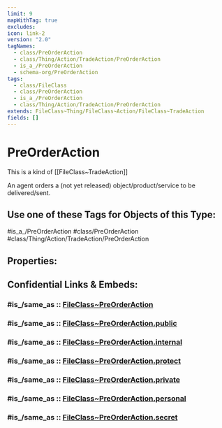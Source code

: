 ```yaml
---
limit: 9
mapWithTag: true
excludes: 
icon: link-2
version: "2.0"
tagNames:
  - class/PreOrderAction
  - class/Thing/Action/TradeAction/PreOrderAction
  - is_a_/PreOrderAction
  - schema-org/PreOrderAction
tags:
  - class/FileClass
  - class/PreOrderAction
  - is_a_/PreOrderAction
  - class/Thing/Action/TradeAction/PreOrderAction
extends: FileClass~Thing/FileClass~Action/FileClass~TradeAction
fields: []
---
```


# PreOrderAction
This is a kind of [[FileClass~TradeAction]]

An agent orders a (not yet released) object/product/service to be delivered/sent.


## Use one of these Tags for Objects of this Type:

#is_a_/PreOrderAction
#class/PreOrderAction
#class/Thing/Action/TradeAction/PreOrderAction

## Properties:


## Confidential Links & Embeds: 

### #is_/same_as :: [FileClass~PreOrderAction](/_Standards/fileClass/FileClass~Thing/FileClass~Action/FileClass~TradeAction/FileClass~PreOrderAction.md) 

### #is_/same_as :: [FileClass~PreOrderAction.public](/_public/fileClass/FileClass~Thing/FileClass~Action/FileClass~TradeAction/FileClass~PreOrderAction.public.md) 

### #is_/same_as :: [FileClass~PreOrderAction.internal](/_internal/fileClass/FileClass~Thing/FileClass~Action/FileClass~TradeAction/FileClass~PreOrderAction.internal.md) 

### #is_/same_as :: [FileClass~PreOrderAction.protect](/_protect/fileClass/FileClass~Thing/FileClass~Action/FileClass~TradeAction/FileClass~PreOrderAction.protect.md) 

### #is_/same_as :: [FileClass~PreOrderAction.private](/_private/fileClass/FileClass~Thing/FileClass~Action/FileClass~TradeAction/FileClass~PreOrderAction.private.md) 

### #is_/same_as :: [FileClass~PreOrderAction.personal](/_personal/fileClass/FileClass~Thing/FileClass~Action/FileClass~TradeAction/FileClass~PreOrderAction.personal.md) 

### #is_/same_as :: [FileClass~PreOrderAction.secret](/_secret/fileClass/FileClass~Thing/FileClass~Action/FileClass~TradeAction/FileClass~PreOrderAction.secret.md)

